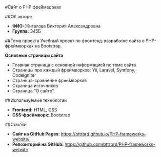 #Сайт о PHP фреймворках

##Об авторе

- **ФИО:** Жигалова Виктория Александровна
- **Группа:** 345Б

##Тема проекта
Учебный проект по фронтенд-разработке сайта о PHP-фреймворках на Bootstrap.

**Основные страницы сайта**

* Главная страница с основной информацией по теме сайта
* Страницы про каждый фреймворков: Yii, Laravel, Symfony, CodeIgniter
* Страница-сравнение фреймворков
* Страница источников
* Страница "О сайте"

##Используемые технологии

- **Frontend:** HTML, CSS
- **CSS-фреймворк:** Bootstrap

##Ссылки

- **Сайт на GitHub Pages:** https://bttrbrd.github.io/PHP-frameworks-website/
- **Репозиторий на GitHub:** https://github.com/bttrbrd/PHP-frameworks-website
